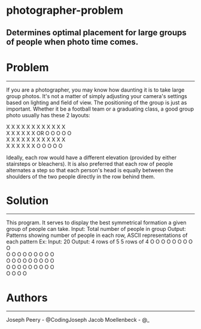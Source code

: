 # photographer-problem
## Determines optimal placement for large groups of people when photo time comes.

# Problem
---
If you are a photographer, you may know how daunting it is to take large group photos. It's not a matter of simply adjusting your camera's settings based on lighting and field of view.
The positioning of the group is just as important. Whether it be a football team or a graduating class, a good group photo usually has these 2 layouts:

X X X X X X                    X X X X X X <br />
 X X X X X X         OR         O O O O O <br />
X X X X X X                    X X X X X X <br />
 X X X X X X                    O O O O O <br />

Ideally, each row would have a different elevation (provided by either stairsteps or bleachers).
It is also preferred that each row of people alternates a step so that each person's head is equally between the shoulders of the two people directly in the row behind them.

# Solution
---
This program. It serves to display the best symmetrical formation a given group of people can take.
Input: Total number of people in group
Output: Patterns showing number of people in each row, ASCII representations of each pattern
Ex: Input: 20
Output:    4 rows of 5                       5 rows of 4
           O O O O O                          O O O O <br />
            O O O O O                          O O O O <br />
           O O O O O                          O O O O <br />
            O O O O O                          O O O O <br />
                                              O O O O <br />
# Authors
---
Joseph Peery - @CodingJoseph
Jacob Moellenbeck - @_

